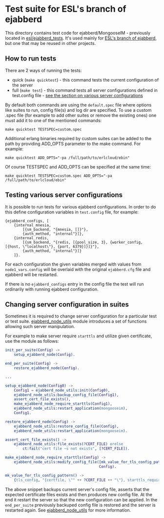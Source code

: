Test suite for ESL's branch of ejabberd
=======================================

This directory contains test code for ejabberd/MongooseIM - previously
located in
[esl/ejabberd_tests](https://github.com/esl/ejabberd_tests/commit/913fb0a5a8c1ab753eb35c1e1b491e8572633b54).
It's used mainly for [ESL's branch of ejabberd](https://github.com/esl/MongooseIM),
but one that may be reused in other projects.

## How to run tests

There are 2 ways of running the tests:
* quick (`make quicktest`) - this command tests the current configuration of the server
* full (`make test`) - this command tests all server configurations defined in test.config file - [see the section on various server configurations](#testing-various-server-configurations)

By default both commands are using the `default.spec` file where options like suites to run, config file(s) and log dir are specified. To use a custom .spec file (for example to add other suites or remove the existing ones) one must add it to one of the mentioned commands:

`make quicktest TESTSPEC=custom.spec`

Additional erlang binaries required by custom suites can be added to the path by providing ADD_OPTS parameter to the make command. For example:

`make quicktest ADD_OPTS="-pa /full/path/to/erlcloud/ebin"`

Of course TESTSPEC and ADD_OPTS can be specified at the same time:

`make quicktest TESTSPEC=custom.spec ADD_OPTS="-pa /full/path/to/erlcloud/ebin"`

## Testing various server configurations

It is possible to run tests for various ejabberd configurations.
In order to do this define configuration variables in `test.config` file, for example:

```
{ejabberd_configs, [
    {internal_mnesia,
        [{sm_backend, "{mnesia, []}"},
        {auth_method, "internal"}]},
    {internal_redis,
        [{sm_backend, "{redis, [{pool_size, 3}, {worker_config, [{host, \"localhost\"}, {port, 6379}]}]}"},
        {auth_method, "internal"}]}
    ]}.
```
For each configuration the given variables merged with values from `node1_vars.config`
will be overlaid with the original `ejabberd.cfg` file and ejabberd will be restarted.


If there is no `ejabberd_configs` entry in the config file the test will run ordinarily with running ejabberd configuration.

## Changing server configuration in suites ##

Sometimes it is required to change server configuration for a particular
test or test suite. [ejabberd_node_utils](tests/ejabberd_node_utils.erl)
module introduces a set of functions allowing such server manipulation.

For example to make server require `starttls` and utilize given certificate,
use the module as follows:
```erlang
init_per_suite(Config) ->
    setup_ejabberd_node(Config).

end_per_suite(Config) ->
    restore_ejabberd_node(Config).

...

setup_ejabberd_node(Config0) ->
    Config1 = ejabberd_node_utils:init(Config0),
    ejabberd_node_utils:backup_config_file(Config1),
    assert_cert_file_exists(),
    make_ejabberd_node_require_starttls(Config1),
    ejabberd_node_utils:restart_application(mongooseim),
    Config1.

restore_ejabberd_node(Config) ->
    ejabberd_node_utils:restore_config_file(Config),
    ejabberd_node_utils:restart_application(mongooseim).

assert_cert_file_exists() ->
    ejabberd_node_utils:file_exists(?CERT_FILE) orelse
        ct:fail("cert file ~s not exists", [?CERT_FILE]).

make_ejabberd_node_require_starttls(Config) ->
    ejabberd_node_utils:modify_config_file([mk_value_for_tls_config_pattern()],
                                           Config).

mk_value_for_tls_config_pattern() ->
    {tls_config, "{certfile, \"" ++ ?CERT_FILE ++ "\"}, starttls_required,"}.
```

The above snippet backups current server's config file, asserts that
the expected certificate files exists and then produces new config file.
At the end it restart the server so that the new configuration can be applied.
In the `end_per_suite` previously backuped config file is restored and
the server is restarted again. See [ejabberd_node_utils](tests/ejabberd_node_utils.erl)
for more information.

